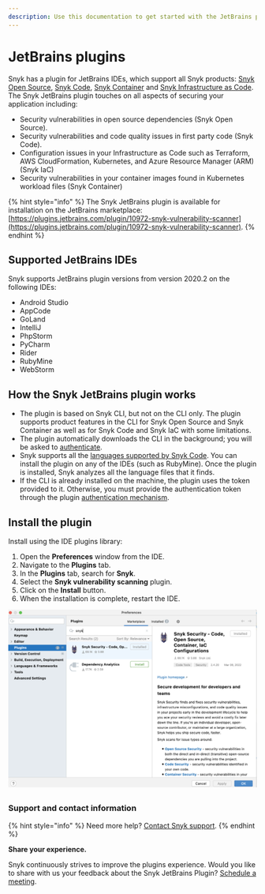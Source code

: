 ```yaml
---
description: Use this documentation to get started with the JetBrains plugin.
---
```


# JetBrains plugins

Snyk has a plugin for JetBrains IDEs, which support all Snyk products: [Snyk Open Source](https://docs.snyk.io/snyk-open-source), [Snyk Code](https://docs.snyk.io/snyk-code), [Snyk Container](https://docs.snyk.io/products/snyk-container) and [Snyk Infrastructure as Code](https://docs.snyk.io/products/snyk-infrastructure-as-code). The Snyk JetBrains plugin touches on all aspects of securing your application including:

* Security vulnerabilities in open source dependencies (Snyk Open Source).
* Security vulnerabilities and code quality issues in first party code (Snyk Code).
* Configuration issues in your Infrastructure as Code such as Terraform, AWS CloudFormation, Kubernetes, and Azure Resource Manager (ARM) (Snyk IaC)
* Security vulnerabilities in your container images found in Kubernetes workload files (Snyk Container)

{% hint style="info" %}
The Snyk JetBrains plugin is available for installation on the JetBrains marketplace: [https://plugins.jetbrains.com/plugin/10972-snyk-vulnerability-scanner](https://plugins.jetbrains.com/plugin/10972-snyk-vulnerability-scanner).
{% endhint %}

## Supported JetBrains IDEs

Snyk supports JetBrains plugin versions from version 2020.2 on the following IDEs:

* Android Studio
* AppCode
* GoLand
* IntelliJ
* PhpStorm
* PyCharm
* Rider
* RubyMine
* WebStorm

## **How the Snyk JetBrains plugin works**

* The plugin is based on Snyk CLI, but not on the CLI only. The plugin supports product features in the CLI for Snyk Open Source and Snyk Container as well as for Snyk Code and Snyk IaC with some limitations.
* The plugin automatically downloads the CLI in the background; you will be asked to [authenticate](./#authentication).
* Snyk supports all the [languages supported by Snyk Code](https://docs.snyk.io/products/snyk-code/snyk-code-language-and-framework-support#language-support-with-snyk-code-ai-engine). You can install the plugin on any of the IDEs (such as RubyMine). Once the plugin is installed, Snyk analyzes all the language files that it finds.
* If the CLI is already installed on the machine, the plugin uses the token provided to it. Otherwise, you must provide the authentication token through the plugin [authentication mechanism](./#authentication).

## **Install the plugin**

Install using the IDE plugins library:

1. Open the **Preferences** window from the IDE.
2. Navigate to the **Plugins** tab.
3. In the **Plugins** tab, search for **Snyk**.
4. Select the **Snyk vulnerability scanning** plugin.
5. Click on the **Install** button.
6. When the installation is complete, restart the IDE.

![Select the Snyk vulnerability scanning plugin](<../../.gitbook/assets/Screen Shot 2022-03-09 at 5.06.13 PM (1) (1) (1) (1) (1) (1) (1) (1) (1) (1) (1) (1) (1) (1) (1) (1) (1) (1) (1) (1) (1) (1) (3).png>)

##

##

##

### Support and contact information

{% hint style="info" %}
Need more help? [Contact Snyk support](https://support.snyk.io/hc/en-us/requests/new).
{% endhint %}

**Share your experience.**

Snyk continuously strives to improve the plugins experience. Would you like to share with us your feedback about the Snyk JetBrains Plugin? [Schedule a meeting](https://calendly.com/snyk-georgi/45min?month=2022-01).

